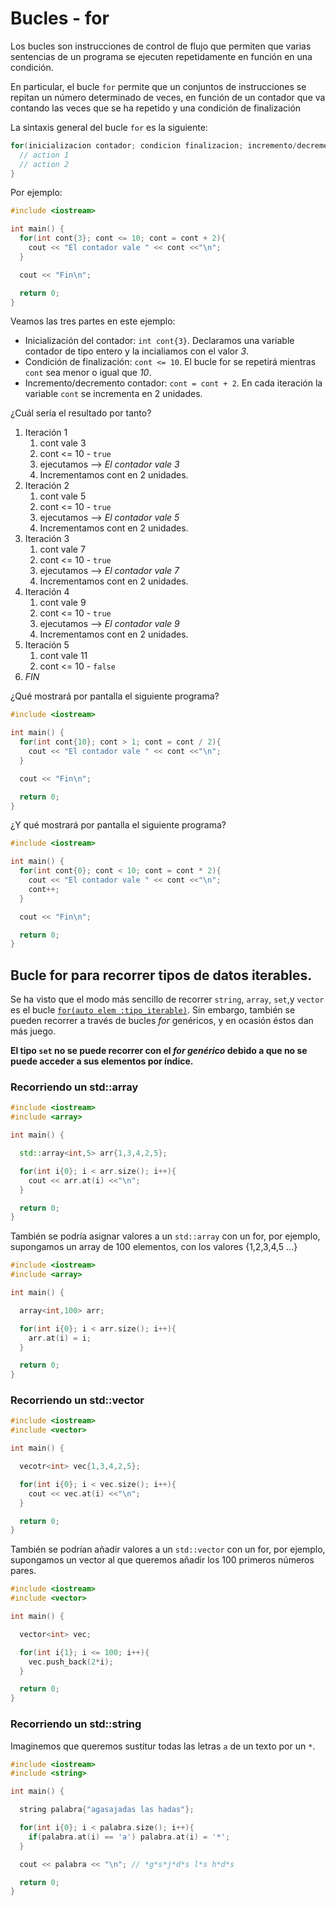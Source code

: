 # Bucles - for

Los bucles son instrucciones de control de flujo que permiten que varias sentencias de un programa se ejecuten repetidamente en función en una condición.

En particular, el bucle `for` permite que un conjuntos de instrucciones se repitan un número determinado de veces, en función de un contador que va contando las veces que se ha repetido y una condición de finalización

La sintaxis general del bucle `for` es la siguiente:

```cpp
for(inicializacion contador; condicion finalizacion; incremento/decremento del contador){
  // action 1
  // action 2
}
```

Por ejemplo:

```cpp
#include <iostream>

int main() {
  for(int cont{3}; cont <= 10; cont = cont + 2){
    cout << "El contador vale " << cont <<"\n";
  }

  cout << "Fin\n";

  return 0;
}
```

Veamos las tres partes en este ejemplo:
  - Inicialización del contador: `int cont{3}`. Declaramos una variable contador de tipo entero y la incialiamos con el valor *3*.
  - Condición de finalización: `cont <= 10`. El bucle for se repetirá mientras `cont` sea menor o igual que *10*.
  - Incremento/decremento contador: `cont = cont + 2`. En cada iteración la variable `cont` se incrementa en 2 unidades.

¿Cuál sería el resultado por tanto?

  1. Iteración 1
     1. cont vale 3
     2. cont <= 10 - `true`
     3. ejecutamos --> *El contador vale 3*
     4. Incrementamos cont en 2 unidades.
  2. Iteración 2
     1. cont vale 5
     2. cont <= 10 - `true`
     3. ejecutamos --> *El contador vale 5*
     4. Incrementamos cont en 2 unidades.
  3. Iteración 3
     1. cont vale 7
     2. cont <= 10 - `true`
     3. ejecutamos --> *El contador vale 7*
     4. Incrementamos cont en 2 unidades.
  4. Iteración 4
     1. cont vale 9
     2. cont <= 10 - `true`
     3. ejecutamos --> *El contador vale 9*
     4. Incrementamos cont en 2 unidades.
  5. Iteración 5
     1. cont vale 11
     2. cont <= 10 - `false`
  6. *FIN*

¿Qué mostrará por pantalla el siguiente programa?

```cpp
#include <iostream>

int main() {
  for(int cont{10}; cont > 1; cont = cont / 2){
    cout << "El contador vale " << cont <<"\n";
  }

  cout << "Fin\n";

  return 0;
}
```

¿Y qué mostrará por pantalla el siguiente programa?

```cpp
#include <iostream>

int main() {
  for(int cont{0}; cont < 10; cont = cont * 2){
    cout << "El contador vale " << cont <<"\n";
    cont++;
  }

  cout << "Fin\n";

  return 0;
}
``` 

## Bucle for para recorrer tipos de datos iterables.

Se ha visto que el modo más sencillo de recorrer `string`, `array`, `set`,y `vector` es el bucle [`for(auto elem :tipo_iterable)`](forelem.md). Sin embargo, también se pueden recorrer a través de bucles *for* genéricos, y en ocasión éstos dan más juego.

**El tipo `set` no se puede recorrer con el *for genérico* debido a que no se puede acceder a sus elementos por índice.**

### Recorriendo un std::array
```cpp
#include <iostream>
#include <array>

int main() {

  std::array<int,5> arr{1,3,4,2,5};

  for(int i{0}; i < arr.size(); i++){
    cout << arr.at(i) <<"\n";
  }

  return 0;
}

```

También se podría asignar valores a un `std::array` con un for, por ejemplo, supongamos un array de 100 elementos, con los valores {1,2,3,4,5 ...}

```cpp
#include <iostream>
#include <array>

int main() {

  array<int,100> arr;

  for(int i{0}; i < arr.size(); i++){
    arr.at(i) = i;
  }

  return 0;
}
```

### Recorriendo un std::vector
```cpp
#include <iostream>
#include <vector>

int main() {

  vecotr<int> vec{1,3,4,2,5};

  for(int i{0}; i < vec.size(); i++){
    cout << vec.at(i) <<"\n";
  }

  return 0;
}

```

También se podrían añadir valores a un `std::vector` con un for, por ejemplo, supongamos un vector al que queremos añadir los 100 primeros números pares.

```cpp
#include <iostream>
#include <vector>

int main() {

  vector<int> vec;

  for(int i{1}; i <= 100; i++){
    vec.push_back(2*i);
  }

  return 0;
}
```

### Recorriendo un std::string

Imaginemos que queremos sustitur todas las letras `a` de un texto por un `*`.

```cpp
#include <iostream>
#include <string>

int main() {

  string palabra{"agasajadas las hadas"};

  for(int i{0}; i < palabra.size(); i++){
    if(palabra.at(i) == 'a') palabra.at(i) = '*';
  }

  cout << palabra << "\n"; // *g*s*j*d*s l*s h*d*s

  return 0;
}

```

